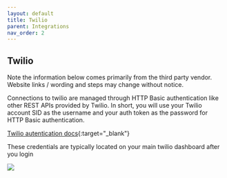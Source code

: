 ```yaml
---
layout: default
title: Twilio
parent: Integrations
nav_order: 2
---
```


## Twilio

Note the information below comes primarily from the third party vendor. Website links / wording and steps may change without notice. 

Connections to twilio are managed through HTTP Basic authentication like other REST APIs provided by Twilio. In short, you will use your Twilio account SID as the username and your auth token as the password for HTTP Basic authentication.

[Twilio autentication docs](https://www.twilio.com/docs/iam/credentials/api#authentication){:target="_blank"}

These credentials are typically located on your main twilio dashboard after you login

![](../../../assets/integrations/twilio-dashboard.png)